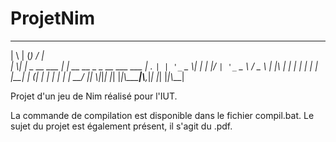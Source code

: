 # ProjetNim
 _   _ _            _____                 
| \\ | (_)          / ____|                  
|  \\| |_ _ __ ___ | |  __  __ _ _ __ ___   ___ 
| . ` | | '_ ` _ \\| | |_ |/ _` | '_ ` _ \\ / _ \\
| |\\  | | | | | | | |__| | (_| | | | | | |  __/
|_| \\_|_|_| |_| |_|\\_____|\\__,_|_| |_| |_|\\___|


Projet d'un jeu de Nim réalisé pour l'IUT.

La commande de compilation est disponible dans le fichier compil.bat. Le sujet du projet est également présent, il s'agit du .pdf.
